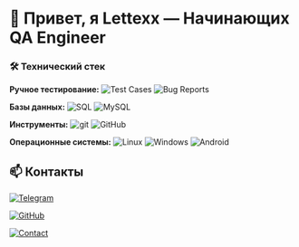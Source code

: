 # 👋 Привет, я Lettexx — Начинающих QA Engineer

### 🛠️ Технический стек

**Ручное тестирование:** 
![Test Cases](https://img.shields.io/badge/Test_Cases-✓-green)
![Bug Reports](https://img.shields.io/badge/Bug_Reports-✓-green)

**Базы данных:**
![SQL](https://img.shields.io/badge/SQL-4479A1?style=flat&logo=postgresql&logoColor=white)
![MySQL](https://img.shields.io/badge/MySQL-4479A1?style=flat&logo=mysql&logoColor=white)

**Инструменты:**
![git](https://img.shields.io/badge/Git-F05032?style=flat&logo=git&logoColor=white)
![GitHub](https://img.shields.io/badge/GitHub-181717?style=flat&logo=github&logoColor=white)

**Операционные системы:**
![Linux](https://img.shields.io/badge/Linux-Debian-A81D33?style=flat&logo=debian&logoColor=white)
![Windows](https://img.shields.io/badge/Windows-0078D6?style=flat&logo=windows&logoColor=white)
![Android](https://img.shields.io/badge/Android-3DDC84?style=flat&logo=android&logoColor=white)

## 📫 Контакты
[![Telegram](https://img.shields.io/badge/Telegram-@lettexx_A-26A5E4?style=for-the-badge&logo=telegram&logoColor=white)](https://t.me/lettexx_A)

[![GitHub](https://img.shields.io/badge/GitHub-Lettexx-181717?style=for-the-badge&logo=github&logoColor=white)](https://github.com/Lettexx)

[![Contact](https://img.shields.io/badge/Email-lettexx@outlook.com-0078D4?style=for-the-badge&logo=microsoftoutlook&logoColor=white)](mailto:lettexx@outlook.com)

